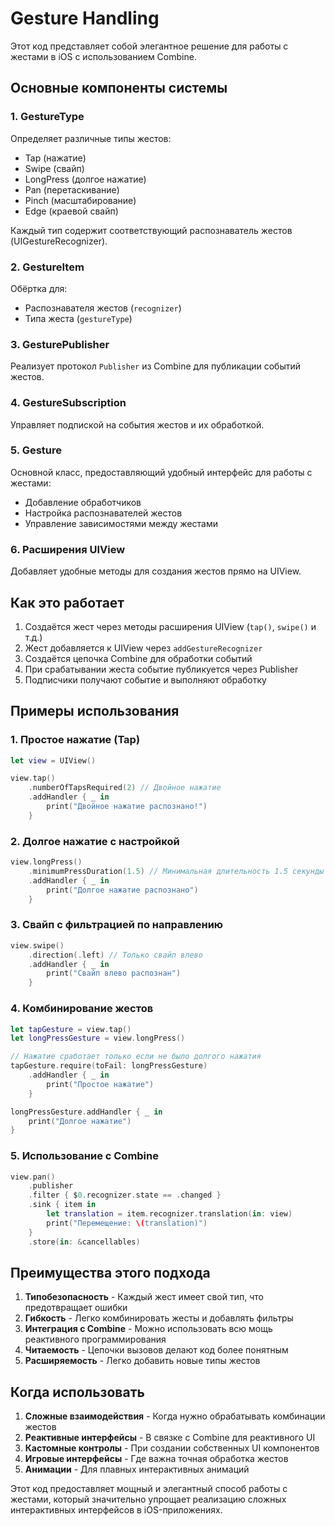 # Gesture Handling

Этот код представляет собой элегантное решение для работы с жестами в iOS с использованием Combine. 

## Основные компоненты системы

### 1. **GestureType**
Определяет различные типы жестов:
- Tap (нажатие)
- Swipe (свайп)
- LongPress (долгое нажатие)
- Pan (перетаскивание)
- Pinch (масштабирование)
- Edge (краевой свайп)

Каждый тип содержит соответствующий распознаватель жестов (UIGestureRecognizer).

### 2. **GestureItem**
Обёртка для:
- Распознавателя жестов (`recognizer`)
- Типа жеста (`gestureType`)

### 3. **GesturePublisher**
Реализует протокол `Publisher` из Combine для публикации событий жестов.

### 4. **GestureSubscription**
Управляет подпиской на события жестов и их обработкой.

### 5. **Gesture**
Основной класс, предоставляющий удобный интерфейс для работы с жестами:
- Добавление обработчиков
- Настройка распознавателей жестов
- Управление зависимостями между жестами

### 6. **Расширения UIView**
Добавляет удобные методы для создания жестов прямо на UIView.

## Как это работает

1. Создаётся жест через методы расширения UIView (`tap()`, `swipe()` и т.д.)
2. Жест добавляется к UIView через `addGestureRecognizer`
3. Создаётся цепочка Combine для обработки событий
4. При срабатывании жеста событие публикуется через Publisher
5. Подписчики получают событие и выполняют обработку

## Примеры использования

### 1. Простое нажатие (Tap)

```swift
let view = UIView()

view.tap()
    .numberOfTapsRequired(2) // Двойное нажатие
    .addHandler { _ in
        print("Двойное нажатие распознано!")
    }
```

### 2. Долгое нажатие с настройкой

```swift
view.longPress()
    .minimumPressDuration(1.5) // Минимальная длительность 1.5 секунды
    .addHandler { _ in
        print("Долгое нажатие распознано")
    }
```

### 3. Свайп с фильтрацией по направлению

```swift
view.swipe()
    .direction(.left) // Только свайп влево
    .addHandler { _ in
        print("Свайп влево распознан")
    }
```

### 4. Комбинирование жестов

```swift
let tapGesture = view.tap()
let longPressGesture = view.longPress()

// Нажатие сработает только если не было долгого нажатия
tapGesture.require(toFail: longPressGesture)
    .addHandler { _ in
        print("Простое нажатие")
    }

longPressGesture.addHandler { _ in
    print("Долгое нажатие")
}
```

### 5. Использование с Combine

```swift
view.pan()
    .publisher
    .filter { $0.recognizer.state == .changed }
    .sink { item in
        let translation = item.recognizer.translation(in: view)
        print("Перемещение: \(translation)")
    }
    .store(in: &cancellables)
```

## Преимущества этого подхода

1. **Типобезопасность** - Каждый жест имеет свой тип, что предотвращает ошибки
2. **Гибкость** - Легко комбинировать жесты и добавлять фильтры
3. **Интеграция с Combine** - Можно использовать всю мощь реактивного программирования
4. **Читаемость** - Цепочки вызовов делают код более понятным
5. **Расширяемость** - Легко добавить новые типы жестов

## Когда использовать

1. **Сложные взаимодействия** - Когда нужно обрабатывать комбинации жестов
2. **Реактивные интерфейсы** - В связке с Combine для реактивного UI
3. **Кастомные контролы** - При создании собственных UI компонентов
4. **Игровые интерфейсы** - Где важна точная обработка жестов
5. **Анимации** - Для плавных интерактивных анимаций

Этот код предоставляет мощный и элегантный способ работы с жестами, который значительно упрощает реализацию сложных интерактивных интерфейсов в iOS-приложениях.
